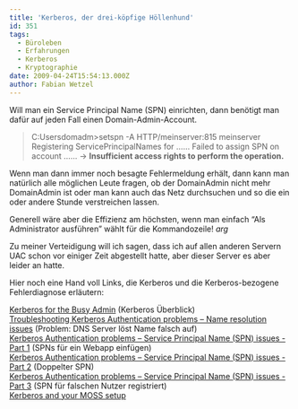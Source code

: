 ```yaml
---
title: 'Kerberos, der drei-köpfige Höllenhund'
id: 351
tags:
  - Büroleben
  - Erfahrungen
  - Kerberos
  - Kryptographie
date: 2009-04-24T15:54:13.000Z
author: Fabian Wetzel
---
```


Will man ein Service Principal Name (SPN) einrichten, dann benötigt man dafür auf jeden Fall einen Domain-Admin-Account. 
  > C:Usersdomadm&gt;setspn -A HTTP/meinserver:815 meinserver     
> Registering ServicePrincipalNames for …… Failed to assign SPN on account …… -&gt; **Insufficient access rights to perform the operation.**  

Wenn man dann immer noch besagte Fehlermeldung erhält, dann kann man natürlich alle möglichen Leute fragen, ob der DomainAdmin nicht mehr DomainAdmin ist oder man kann auch das Netz durchsuchen und so die ein oder andere Stunde verstreichen lassen.

Generell wäre aber die Effizienz am höchsten, wenn man einfach “Als Administrator ausführen” wählt für die Kommandozeile! *arg*

Zu meiner Verteidigung will ich sagen, dass ich auf allen anderen Servern UAC schon vor einiger Zeit abgestellt hatte, aber dieser Server es aber leider an hatte.

Hier noch eine Hand voll Links, die Kerberos und die Kerberos-bezogene Fehlerdiagnose erläutern:

[Kerberos for the Busy Admin](http://blogs.technet.com/askds/archive/2008/03/06/kerberos-for-the-busy-admin.aspx) (Kerberos Überblick)    
[Troubleshooting Kerberos Authentication problems – Name resolution issues](http://blogs.technet.com/askds/archive/2008/05/14/troubleshooting-kerberos-authentication-problems-name-resolution-issues.aspx) (Problem: DNS Server löst Name falsch auf)    
[Kerberos Authentication problems – Service Principal Name (SPN) issues - Part 1](http://blogs.technet.com/askds/archive/2008/05/29/kerberos-authentication-problems-service-principal-name-spn-issues-part-1.aspx) (SPNs für ein Webapp einfügen)    
[Kerberos Authentication problems – Service Principal Name (SPN) issues - Part 2](http://blogs.technet.com/askds/archive/2008/06/09/kerberos-authentication-problems-service-principal-name-spn-issues-part-2.aspx) (Doppelter SPN)    
[Kerberos Authentication problems – Service Principal Name (SPN) issues - Part 3](http://blogs.technet.com/askds/archive/2008/06/11/kerberos-authentication-problems-service-principal-name-spn-issues-part-3.aspx) (SPN für falschen Nutzer registriert)    
[Kerberos and your MOSS setup](http://k2underground.com/blogs/johnny/archive/2008/05/10/kerberos-and-your-moss-setup.aspx)

